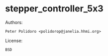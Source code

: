 # stepper_controller_5x3

Authors:

    Peter Polidoro <polidorop@janelia.hhmi.org>

License:

    BSD

